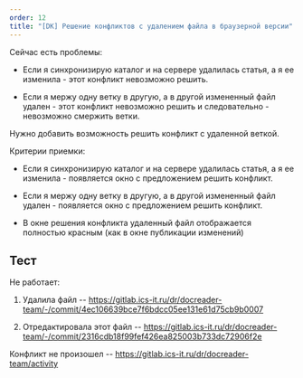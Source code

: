 ```yaml
---
order: 12
title: "[DK] Решение конфликтов с удалением файла в браузерной версии"
---
```


Сейчас есть проблемы:

-  Если я синхронизирую каталог и на сервере удалилась статья, а я ее изменила - этот конфликт невозможно решить.

-  Если я мержу одну ветку в другую, а в другой измененный файл удален - этот конфликт невозможно решить и следовательно - невозможно смержить ветки.

Нужно добавить возможность решить конфликт с удаленной веткой.

Критерии приемки:

-  Если я синхронизирую каталог и на сервере удалилась статья, а я ее изменила - появляется окно с предложением решить конфликт.

-  Если я мержу одну ветку в другую, а в другой измененный файл удален - появляется окно с предложением решить конфликт.

-  В окне решения конфликта удаленный файл отображается полностью красным (как в окне публикации изменений)

## Тест

Не работает:

1. Удалила файл -- <https://gitlab.ics-it.ru/dr/docreader-team/-/commit/4ec106639bce7f6bdcc05ee131e61d75cb9b0007>

2. Отредактировала этот файл -- <https://gitlab.ics-it.ru/dr/docreader-team/-/commit/2316cdb18f99fef426ea825003b733dc72906f2e>

Конфликт не произошел -- <https://gitlab.ics-it.ru/dr/docreader-team/activity>